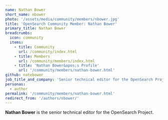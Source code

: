 ```yaml
---
name: Nathan Bower
short_name: nbower
photo: '/assets/media/community/members/nbower.jpg'
title: 'OpenSearch Community Member: Nathan Bower'
primary_title: Nathan Bower
breadcrumbs:
  icon: community
  items:
    - title: Community
      url: /community/index.html
    - title: Members
      url: /community/members/index.html
    - title: 'Nathan Bower&apos;s Profile'
      url: '/community/members/nathan-bower.html'
github: natebower
job_title_and_company: 'Senior technical editor for the OpenSearch Project'
personas:
  - author
permalink: '/community/members/nathan-bower.html'
redirect_from: '/authors/nbower/'
---
```


**Nathan Bower** is the senior technical editor for the OpenSearch Project.
